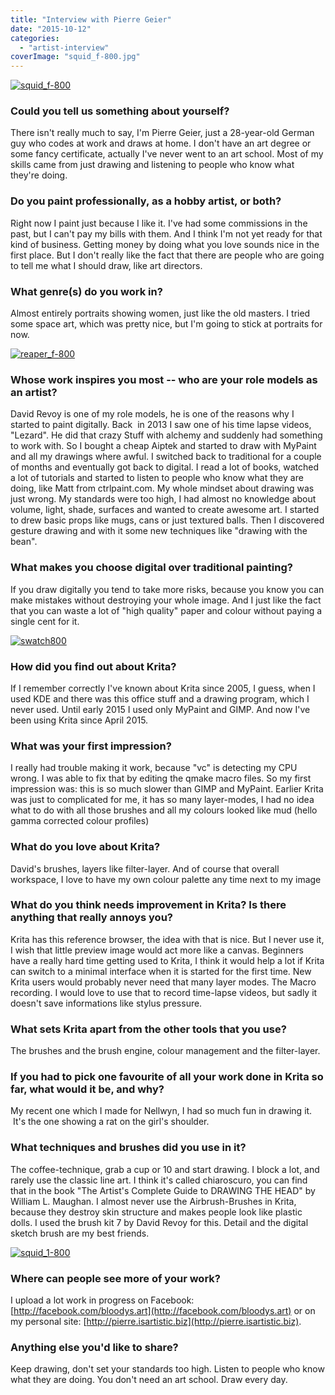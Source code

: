 ```yaml
---
title: "Interview with Pierre Geier"
date: "2015-10-12"
categories: 
  - "artist-interview"
coverImage: "squid_f-800.jpg"
---
```


[![squid_f-800](../images/squid_f-800.jpg)](https://krita.org/wp-content/uploads/2015/10/squid_f.jpg)

### Could you tell us something about yourself?

There isn't really much to say, I'm Pierre Geier, just a 28-year-old German guy who codes at work and draws at home. I don't have an art degree or some fancy certificate, actually I've never went to an art school. Most of my skills came from just drawing and listening to people who know what they're doing.

### Do you paint professionally, as a hobby artist, or both?

Right now I paint just because I like it. I've had some commissions in the past, but I can't pay my bills with them. And I think I'm not yet ready for that kind of business. Getting money by doing what you love sounds nice in the first place. But I don't really like the fact that there are people who are going to tell me what I should draw, like art directors.

### What genre(s) do you work in?

Almost entirely portraits showing women, just like the old masters. I tried some space art, which was pretty nice, but I'm going to stick at portraits for now.

[![reaper_f-800](../images/reaper_f-800.jpg)](https://krita.org/wp-content/uploads/2015/10/reaper_f.jpg)

### Whose work inspires you most -- who are your role models as an artist?

David Revoy is one of my role models, he is one of the reasons why I started to paint digitally. Back  in 2013 I saw one of his time lapse videos, "Lezard". He did that crazy Stuff with alchemy and suddenly had something to work with. So I bought a cheap Aiptek and started to draw with MyPaint  and all my drawings where awful. I switched back to traditional for a couple of months and eventually got back to digital. I read a lot of books, watched a lot of tutorials and started to listen to people who know what they are doing, like Matt from ctrlpaint.com. My whole mindset about drawing was just wrong. My standards were too high, I had almost no knowledge about volume, light, shade, surfaces and wanted to create awesome art. I started to drew basic props like mugs, cans or just textured balls. Then I discovered gesture drawing and with it some new techniques like "drawing with the bean".

### What makes you choose digital over traditional painting?

If you draw digitally you tend to take more risks, because you know you can make mistakes without destroying your whole image. And I just like the fact that you can waste a lot of "high quality" paper and colour without paying a single cent for it.

[![swatch800](../images/swatch800.png)](https://krita.org/wp-content/uploads/2015/10/swatch.png)

### How did you find out about Krita?

If I remember correctly I've known about Krita since 2005, I guess, when I used KDE and there was this office stuff and a drawing program, which I never used. Until early 2015 I used only MyPaint and GIMP. And now I've been using Krita since April 2015.

### What was your first impression?

I really had trouble making it work, because "vc" is detecting my CPU wrong. I was able to fix that by editing the qmake macro files. So my first impression was: this is so much slower than GIMP and MyPaint. Earlier Krita was just to complicated for me, it has so many layer-modes, I had no idea what to do with all those brushes and all my colours looked like mud (hello gamma corrected colour profiles)

### What do you love about Krita?

David's brushes, layers like filter-layer. And of course that overall workspace, I love to have my own colour palette any time next to my image

### What do you think needs improvement in Krita? Is there anything that really annoys you?

Krita has this reference browser, the idea with that is nice. But I never use it, I wish that little preview image would act more like a canvas. Beginners have a really hard time getting used to Krita, I think it would help a lot if Krita can switch to a minimal interface when it is started for the first time. New Krita users would probably never need that many layer modes. The Macro recording. I would love to use that to record time-lapse videos, but sadly it doesn't save informations like stylus pressure.

### What sets Krita apart from the other tools that you use?

The brushes and the brush engine, colour management and the filter-layer.

### If you had to pick one favourite of all your work done in Krita so far, what would it be, and why?

My recent one which I made for Nellwyn, I had so much fun in drawing it.  It's the one showing a rat on the girl's shoulder.

### What techniques and brushes did you use in it?

The coffee-technique, grab a cup or 10 and start drawing. I block a lot, and rarely use the classic line art. I think it's called chiaroscuro, you can find that in the book "The Artist's Complete Guide to DRAWING THE HEAD" by William L. Maughan. I almost never use the Airbrush-Brushes in Krita, because they destroy skin structure and makes people look like plastic dolls. I used the brush kit 7 by David Revoy for this. Detail and the digital sketch brush are my best friends.

[![squid_1-800](../images/squid_1-800.jpg)](https://krita.org/wp-content/uploads/2015/10/squid_1.jpg)

### Where can people see more of your work?

I upload a lot work in progress on Facebook: [http://facebook.com/bloodys.art](http://facebook.com/bloodys.art) or on my personal site: [http://pierre.isartistic.biz](http://pierre.isartistic.biz).

### Anything else you'd like to share?

Keep drawing, don't set your standards too high. Listen to people who know what they are doing. You don't need an art school. Draw every day.
